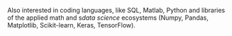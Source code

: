 Also interested in coding languages, like SQL, Matlab, Python and libraries of the applied math and s*data science* ecosystems (Numpy, Pandas, Matplotlib, Scikit-learn, Keras, TensorFlow).
